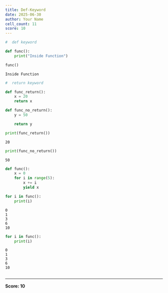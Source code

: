 ```yaml
---
title: Def-Keyword
date: 2025-06-30
author: Your Name
cell_count: 11
score: 10
---
```


```python
#  def keyword

```


```python
def func():
    print("Inside Function")
```


```python
func()
```

    Inside Function



```python
#  return keyword
```


```python
def func_return():
    x = 20
    return x

def func_no_return():
    y = 50

    return y
```


```python
print(func_return())
```

    20



```python
print(func_no_return())
```

    50



```python
def func():
    x = 0
    for i in range(5):
        x += i
        yield x
```


```python
for i in func():
    print(i)
```

    0
    1
    3
    6
    10



```python
for i in func():
    print(i)
```

    0
    1
    3
    6
    10



```python

```


---
**Score: 10**